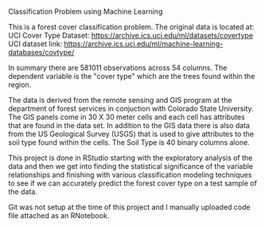 Classification Problem using Machine Learning

This is a forest cover classification problem. The original data is located at: 
UCI Cover Type Dataset: https://archive.ics.uci.edu/ml/datasets/covertype
UCI dataset link: https://archive.ics.uci.edu/ml/machine-learning-databases/covtype/

In summary there are 581011 observations across 54 columns. The dependent variable is the "cover type" 
which are the trees found within the region. 

The data is derived from the remote sensing and GIS program at the department of forest services in conjuction 
with Colorado State University. The GIS panels come in 30 X 30 meter cells and each cell has attributes that 
are found in the data set. In addition to the GIS data there is also data from the US Geological Survey (USGS)
that is used to give attributes to the soil type found within the cells. The Soil Type is 40 binary columns alone. 

This project is done in RStudio starting with the exploratory analysis of the data and then we get into finding
the statistical significance of the variable relationships and finishing with various classification modeling
techniques to see if we can accurately predict the forest cover type on a test sample of the data. 

Git was not setup at the time of this project and I manually uploaded code file attached as an RNotebook.
